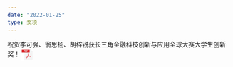 ```yaml
---
date: "2022-01-25"
type: 奖项
---
```


祝贺李可强、翁思扬、胡梓锐获长三角金融科技创新与应用全球大赛大学生创新奖！<a href="../asserts/orca.pdf" download style="display:inline;"><img src="../asserts/pdf.svg" alt="Download PDF" style="width:28px;height:28px;vertical-align:middle;margin-left:2px;" /></a>